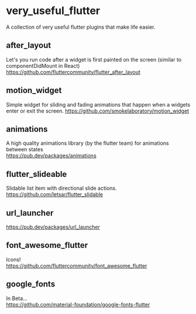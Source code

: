# very_useful_flutter
A collection of very useful flutter plugins that make life easier.

## after_layout   
Let's you run code after a widget is first painted on the screen (similar to componentDidMount in React)
https://github.com/fluttercommunity/flutter_after_layout

## motion_widget   
Simple widget for sliding and fading animations that happen when a widgets enter or exit the screen.
https://github.com/smokelaboratory/motion_widget

## animations   
A high quality animations library (by the flutter team) for animations between states   
https://pub.dev/packages/animations

## flutter_slideable   
Slidable list item with directional slide actions.   
https://github.com/letsar/flutter_slidable

## url_launcher   
https://pub.dev/packages/url_launcher

## font_awesome_flutter   
Icons!   
https://github.com/fluttercommunity/font_awesome_flutter

## google_fonts
In Beta...   
https://github.com/material-foundation/google-fonts-flutter
